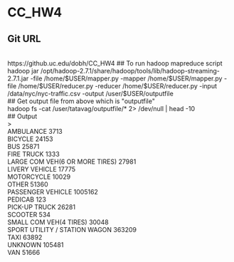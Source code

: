 # CC_HW4

## Git URL
<br>
https://github.uc.edu/dobh/CC_HW4
## To run hadoop mapreduce script
<br>
hadoop jar /opt/hadoop-2.7.1/share/hadoop/tools/lib/hadoop-streaming-2.7.1.jar -file /home/$USER/mapper.py    -mapper /home/$USER/mapper.py -file /home/$USER/reducer.py   -reducer /home/$USER/reducer.py -input /data/nyc/nyc-traffic.csv -output /user/$USER/outputfile
<br>
## Get output file from above which is "outputfile"
<br>
hadoop fs -cat /user/tatavag/outputfile/*  2> /dev/null | head -10 
<br>
## Output 
<br>
> 
<br>AMBULANCE       3713
<br>BICYCLE 24153
<br>BUS     25871
<br>FIRE TRUCK      1333
<br>LARGE COM VEH(6 OR MORE TIRES)  27981
<br>LIVERY VEHICLE  17775
<br>MOTORCYCLE      10029
<br>OTHER   51360
<br>PASSENGER VEHICLE       1005162
<br>PEDICAB 123
<br>PICK-UP TRUCK   26281
<br>SCOOTER 534
<br>SMALL COM VEH(4 TIRES)  30048
<br>SPORT UTILITY / STATION WAGON   363209
<br>TAXI    63892
<br>UNKNOWN 105481
<br>VAN     51666
